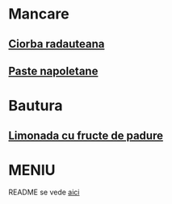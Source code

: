 # Mancare

## [Ciorba radauteana](./mancare/ciorba_radauteana.md)
## [Paste napoletane](./mancare/Paste_napoletane.md)

# Bautura

## [Limonada cu fructe de padure](../bautura/Limonada_cu_fructe_de_padure.md)

# MENIU
 
README se vede [aici](./README.md)
